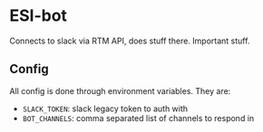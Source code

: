 # ESI-bot

Connects to slack via RTM API, does stuff there. Important stuff.


## Config

All config is done through environment variables. They are:

  * `SLACK_TOKEN`: slack legacy token to auth with
  * `BOT_CHANNELS`: comma separated list of channels to respond in
